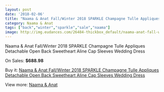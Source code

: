 ```yaml
---
layout: post
date: '2018-02-06'
title: "Naama & Anat Fall/Winter 2018 SPARKLE Champagne Tulle Appliques Detachable Open Back Sweetheart Aline Cap Sleeves Wedding Dress"
category: Naama & Anat
tags: ["back","winter","sparkle","sale","naama"]
image: http://img.eudances.com/26484-thickbox_default/naama-anat-fall-winter-2018-sparkle-champagne-tulle-appliques-detachable-open-back-sweetheart-aline-cap-sleeves-wedding-dress.jpg
---
```

Naama & Anat Fall/Winter 2018 SPARKLE Champagne Tulle Appliques Detachable Open Back Sweetheart Aline Cap Sleeves Wedding Dress

On Sales: **$688.98**
<a href="https://www.eudances.com/en/naama-anat/8876-naama-anat-fall-winter-2018-sparkle-champagne-tulle-appliques-detachable-open-back-sweetheart-aline-cap-sleeves-wedding-dress.html"><amp-img layout="responsive" width="600" height="600" src="//img.eudances.com/26484-thickbox_default/naama-anat-fall-winter-2018-sparkle-champagne-tulle-appliques-detachable-open-back-sweetheart-aline-cap-sleeves-wedding-dress.jpg" alt="Naama & Anat Fall/Winter 2018 SPARKLE Champagne Tulle Appliques Detachable Open Back Sweetheart Aline Cap Sleeves Wedding Dress 0" /></a>
<a href="https://www.eudances.com/en/naama-anat/8876-naama-anat-fall-winter-2018-sparkle-champagne-tulle-appliques-detachable-open-back-sweetheart-aline-cap-sleeves-wedding-dress.html"><amp-img layout="responsive" width="600" height="600" src="//img.eudances.com/26488-thickbox_default/naama-anat-fall-winter-2018-sparkle-champagne-tulle-appliques-detachable-open-back-sweetheart-aline-cap-sleeves-wedding-dress.jpg" alt="Naama & Anat Fall/Winter 2018 SPARKLE Champagne Tulle Appliques Detachable Open Back Sweetheart Aline Cap Sleeves Wedding Dress 1" /></a>
<a href="https://www.eudances.com/en/naama-anat/8876-naama-anat-fall-winter-2018-sparkle-champagne-tulle-appliques-detachable-open-back-sweetheart-aline-cap-sleeves-wedding-dress.html"><amp-img layout="responsive" width="600" height="600" src="//img.eudances.com/26487-thickbox_default/naama-anat-fall-winter-2018-sparkle-champagne-tulle-appliques-detachable-open-back-sweetheart-aline-cap-sleeves-wedding-dress.jpg" alt="Naama & Anat Fall/Winter 2018 SPARKLE Champagne Tulle Appliques Detachable Open Back Sweetheart Aline Cap Sleeves Wedding Dress 2" /></a>
<a href="https://www.eudances.com/en/naama-anat/8876-naama-anat-fall-winter-2018-sparkle-champagne-tulle-appliques-detachable-open-back-sweetheart-aline-cap-sleeves-wedding-dress.html"><amp-img layout="responsive" width="600" height="600" src="//img.eudances.com/26486-thickbox_default/naama-anat-fall-winter-2018-sparkle-champagne-tulle-appliques-detachable-open-back-sweetheart-aline-cap-sleeves-wedding-dress.jpg" alt="Naama & Anat Fall/Winter 2018 SPARKLE Champagne Tulle Appliques Detachable Open Back Sweetheart Aline Cap Sleeves Wedding Dress 3" /></a>
<a href="https://www.eudances.com/en/naama-anat/8876-naama-anat-fall-winter-2018-sparkle-champagne-tulle-appliques-detachable-open-back-sweetheart-aline-cap-sleeves-wedding-dress.html"><amp-img layout="responsive" width="600" height="600" src="//img.eudances.com/26485-thickbox_default/naama-anat-fall-winter-2018-sparkle-champagne-tulle-appliques-detachable-open-back-sweetheart-aline-cap-sleeves-wedding-dress.jpg" alt="Naama & Anat Fall/Winter 2018 SPARKLE Champagne Tulle Appliques Detachable Open Back Sweetheart Aline Cap Sleeves Wedding Dress 4" /></a>

Buy it: [Naama & Anat Fall/Winter 2018 SPARKLE Champagne Tulle Appliques Detachable Open Back Sweetheart Aline Cap Sleeves Wedding Dress](https://www.eudances.com/en/naama-anat/8876-naama-anat-fall-winter-2018-sparkle-champagne-tulle-appliques-detachable-open-back-sweetheart-aline-cap-sleeves-wedding-dress.html "Naama & Anat Fall/Winter 2018 SPARKLE Champagne Tulle Appliques Detachable Open Back Sweetheart Aline Cap Sleeves Wedding Dress")

View more: [Naama & Anat](https://www.eudances.com/en/129-naama-anat "Naama & Anat")
